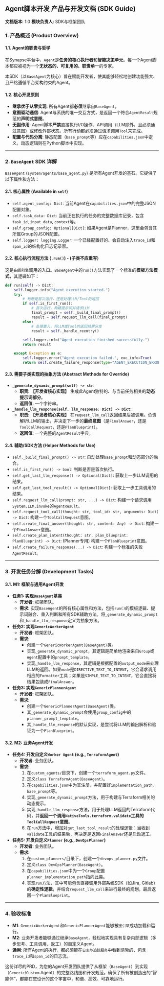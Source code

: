 

## **Agent脚本开发 产品与开发文档 (SDK Guide)**

**文档版本**: 1.0
**模块负责人**: SDK与框架团队

### **1. 产品概述 (Product Overview)**

#### **1.1. Agent的职责与哲学**
在Synapse平台中，`Agent`是**任务的核心执行者**和**智能决策单元**。每一个Agent脚本都应被视为一个**无状态的、可复用的、职责单一**的专家。

本SDK（以`BaseAgent`为核心）旨在赋能开发者，使其能够轻松地创建功能强大、且严格遵循平台架构约束的Agent。

#### **1.2. 核心开发原则**
*   **继承优于从零实现**: 所有Agent都**必须**继承自`BaseAgent`。
*   **意图驱动通信**: Agent与系统的唯一交互方式，是返回一个符合`AgentResult`规范的**声明式意图**。
*   **无副作用**: Agent脚本**严禁**直接执行I/O操作、API调用（LLM除外，且必须通过意图）或修改外部状态。所有行动都必须通过请求调用`Tool`来完成。
*   **配置与代码分离**: 静态配置（`base_prompt`等）应在`capabilities.json`中定义，动态逻辑则在Python脚本中实现。

---

### **2. `BaseAgent` SDK 详解**

`BaseAgent` (`system/agents/base_agent.py`) 是所有Agent开发的基石。它提供了以下属性和方法：

#### **2.1. 核心属性 (Available in `self`)**
*   `self.agent_config: Dict`: 当前Agent在`capabilities.json`中的完整JSON配置对象。
*   `self.task_data: Dict`: 当前正在执行的任务的完整数据库记录，包含`task_id`, `input_data`, `context`等。
*   `self.group_config: Optional[Dict]`: 如果Agent是Planner，这里会包含其所属Group的JSON配置。
*   `self.logger: logging.Logger`: 一个已经配置好的、会自动注入`trace_id`和`span_id`的结构化日志记录器。

#### **2.2. 核心执行流程方法 (`.run()`) - (子类不应重写)**
这是由`图引擎`调用的入口。`BaseAgent`中的`run()`方法实现了一个标准的**模板方法模式**，其逻辑如下：
```python
def run(self) -> Dict:
    self.logger.info("Agent execution started.")
    try:
        # 判断是首次运行，还是处理LLM/Tool的返回
        if self.is_first_run():
            # 首次运行，构建提示词并请求LLM
            final_prompt = self._build_final_prompt()
            result = self.request_llm_call(final_prompt)
        else:
            # 处理重入，将LLM或Tool的返回结果分发
            result = self._handle_reentry()
        
        self.logger.info("Agent execution finished successfully.")
        return result

    except Exception as e:
        self.logger.error("Agent execution failed.", exc_info=True)
        return self.create_failure_response(type="AGENT_EXECUTION_ERROR", message=str(e))
```

#### **2.3. 需要子类实现的抽象方法 (Abstract Methods for Override)**
*   **`_generate_dynamic_prompt(self) -> str`**:
    *   **职责**: **【开发者核心实现】** 生成此Agent独特的、与当前任务相关的**动态提示词部分**。
    *   **返回值**: 一个字符串。
*   **`_handle_llm_response(self, llm_response: Dict) -> Dict`**:
    *   **职责**: **【开发者核心实现】** 在`request_llm_call`返回结果后被调用。负责解析LLM的输出，并决定下一步的**最终意图**（是`FinalAnswer`，还是`ToolCallRequest`，还是`PlanBlueprint`）。
    *   **返回值**: 一个完整的`AgentResult`字典。

#### **2.4. 辅助/SDK方法 (Helper Methods for Use)**
*   `self._build_final_prompt() -> str`: 自动处理`base_prompt`和动态部分的融合。
*   `self.is_first_run() -> bool`: 判断是否是首次执行。
*   `self.get_last_llm_response() -> Optional[Dict]`: 获取上一步LLM调用的结果。
*   `self.get_last_tool_result() -> Optional[Dict]`: 获取上一步工具调用的结果。
*   `self.request_llm_call(prompt: str, ...) -> Dict`: 构建一个请求调用`System.LLM.invoke`的`AgentResult`。
*   `self.request_tool_call(thought: str, tool_id: str, arguments: Dict) -> Dict`: 构建一个`ToolCallRequest`意图。
*   `self.create_final_answer(thought: str, content: Any) -> Dict`: 构建一个`FinalAnswer`意图。
*   `self.create_plan_intent(thought: str, plan_blueprint: PlanBlueprint) -> Dict`: (Planner专用) 构建一个`PlanBlueprint`意图。
*   `self.create_failure_response(...) -> Dict`: 构建一个标准的失败`AgentResult`。

---

### **3. 开发任务分解 (Development Tasks)**

#### **3.1. M1: 框架与通用Agent开发**
*   **任务1: 实现`BaseAgent`基类**
    *   **开发者**: 框架团队。
    *   **需求**: 实现`BaseAgent`的所有核心属性和方法，包括`run()`的模板逻辑、提示词融合、重入判断和所有SDK辅助方法。将`_generate_dynamic_prompt`和`_handle_llm_response`定义为抽象方法。
*   **任务2: 实现`GenericWorkerAgent`**
    *   **开发者**: 框架团队。
    *   **需求**:
        *   创建一个`GenericWorkerAgent(BaseAgent)`类。
        *   实现`_generate_dynamic_prompt`，其逻辑是简单地渲染来自`Group`或`Agent`配置中的`prompt_template`。
        *   实现`_handle_llm_response`，其逻辑是根据配置的`output_mode`来处理LLM的返回。如果`mode`是`DIRECTIVE_TEXT_TO_INTENT`，它会请求调用相应的`Formatter`工具；如果是`SIMPLE_TEXT_TO_INTENT`，它会直接将结果包装成`FinalAnswer`。
*   **任务3: 实现`GenericPlannerAgent`**
    *   **开发者**: 框架团队。
    *   **需求**:
        *   创建一个`GenericPlannerAgent(BaseAgent)`类。
        *   其`_generate_dynamic_prompt`会使用`group_config`中的`planner_prompt_template`。
        *   其`_handle_llm_response`的默认实现，是尝试将LLM的输出解析和验证为一个`PlanBlueprint`。

#### **3.2. M2: 业务Agent开发**
*   **任务4: 开发自定义`Worker Agent` (e.g., `TerraformAgent`)**
    *   **开发者**: 业务团队。
    *   **需求**:
        1.  在`custom_agents/`目录下，创建一个`terraform_agent.py`文件。
        2.  定义`class TerraformAgent(BaseAgent)`。
        3.  在`capabilities.json`中为其注册，并配置好`implementation_path`, `base_prompt`等。
        4.  实现`_generate_dynamic_prompt`方法，用于构建与Terraform相关的动态提示。
        5.  实现`_handle_llm_response`方法，用于处理LLM返回的Terraform代码，并**返回一个调用`NativeTools.terraform.validate`工具的`ToolCallRequest`意图**。
        6.  在`run`方法中，增加对`get_last_tool_result`的处理逻辑：当收到`validate`工具的结果后，再决定是返回`FinalAnswer`还是启动返工。
*   **任务5: 开发自定义`Planner` (e.g., `DevOpsPlanner`)**
    *   **开发者**: 业务团队。
    *   **需求**:
        1.  在`custom_planners/`目录下，创建一个`devops_planner.py`文件。
        2.  定义`class DevOpsPlanner(BaseAgent)`。
        3.  在`capabilities.json`中为一个`Group`配置`planner_implementation_path`指向此类。
        4.  实现`run`方法，其中可能包含直接调用外部系统SDK（如Jira, Gitlab）的**确定性逻辑**，并结合`request_llm_call`来进行最终的规划，最后返回一个`PlanBlueprint`。

---

### **4. 验收标准**
*   **M1**: `GenericWorkerAgent`和`GenericPlannerAgent`能够被`图引擎`成功加载和运行。
*   **M2**: 业务开发者能够通过继承`BaseAgent`，轻松地实现具有复杂内部逻辑（多步思考、工具调用、返工）的自定义Agent。
*   **通用**: 所有Agent的执行，都必须能在`日志与追踪服务`中看到清晰的、包含`trace_id`和`span_id`的日志流。

这份详尽的PRD，为您的Agent开发团队提供了从框架（`BaseAgent`）到实现（`Generic`/`Custom` Agent）的完整路线图和开发规范，确保了所有被创造出的“智能体”，都能在您设计的这个宇宙中，和谐、高效、可靠地运行。